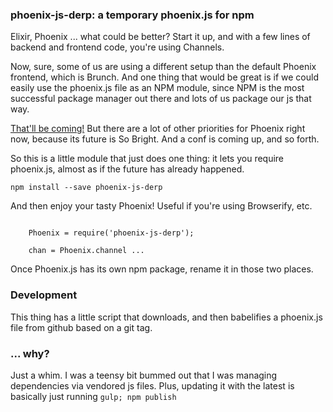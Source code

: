 ### phoenix-js-derp: a temporary phoenix.js for npm

Elixir, Phoenix ... what could be better? Start it up, and with a
few lines of backend and frontend code, you're using Channels.

Now, sure, some of us are using a different setup than
the default Phoenix frontend, which is Brunch.
And one thing that would be great is if we could easily use the
phoenix.js file
as an NPM module, since NPM is the most successful package manager out there
and lots of us package our js that way.

[That'll be coming!](https://github.com/phoenixframework/phoenix/issues/827)
But there are a lot of other priorities for Phoenix right
now, because its future is So Bright. And a conf is coming up, and so forth.

So this is a little module that just does one thing: it lets you
require phoenix.js, almost as if the future has already happened.

`npm install --save phoenix-js-derp`

And then enjoy your tasty Phoenix! Useful if you're using Browserify, etc.

```

    Phoenix = require('phoenix-js-derp');

    chan = Phoenix.channel ...

```

Once Phoenix.js has its own npm package, rename it in those two places.

### Development

This thing has a little script that downloads, and then babelifies a
phoenix.js file from github based on a git tag.


### ... why?

Just a whim. I was a teensy bit bummed out that
I was managing dependencies via
vendored js files. Plus, updating it with the latest
is basically just running `gulp; npm publish`

